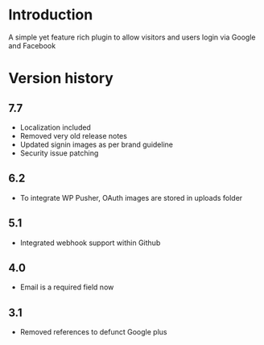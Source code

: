 # Introduction
A simple yet feature rich plugin to allow visitors and users login via Google and Facebook

# Version history

## 7.7
 * Localization included
 * Removed very old release notes
 * Updated signin images as per brand guideline
 * Security issue patching
## 6.2
 * To integrate WP Pusher, OAuth images are stored in uploads folder
## 5.1
 * Integrated webhook support within Github
## 4.0
 * Email is a required field now
## 3.1
 * Removed references to defunct Google plus